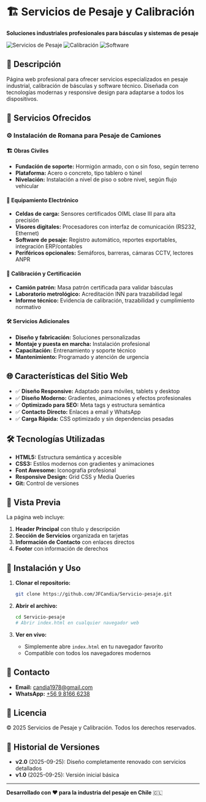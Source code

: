 # 🏗️ Servicios de Pesaje y Calibración

**Soluciones industriales profesionales para básculas y sistemas de pesaje**

![Servicios de Pesaje](https://img.shields.io/badge/Servicios-Pesaje%20Industrial-blue)
![Calibración](https://img.shields.io/badge/Calibraci%C3%B3n-Certificada%20INN-green)
![Software](https://img.shields.io/badge/Software-Integrado-orange)

## 🎯 Descripción

Página web profesional para ofrecer servicios especializados en pesaje industrial, calibración de básculas y software técnico. Diseñada con tecnologías modernas y responsive design para adaptarse a todos los dispositivos.

## 🚛 Servicios Ofrecidos

### ⚙️ Instalación de Romana para Pesaje de Camiones

#### 🏗️ **Obras Civiles**
- **Fundación de soporte:** Hormigón armado, con o sin foso, según terreno
- **Plataforma:** Acero o concreto, tipo tablero o túnel
- **Nivelación:** Instalación a nivel de piso o sobre nivel, según flujo vehicular

#### 🔌 **Equipamiento Electrónico**
- **Celdas de carga:** Sensores certificados OIML clase III para alta precisión
- **Visores digitales:** Procesadores con interfaz de comunicación (RS232, Ethernet)
- **Software de pesaje:** Registro automático, reportes exportables, integración ERP/contables
- **Periféricos opcionales:** Semáforos, barreras, cámaras CCTV, lectores ANPR

#### 🧪 **Calibración y Certificación**
- **Camión patrón:** Masa patrón certificada para validar básculas
- **Laboratorio metrológico:** Acreditación INN para trazabilidad legal
- **Informe técnico:** Evidencia de calibración, trazabilidad y cumplimiento normativo

#### 🛠️ **Servicios Adicionales**
- **Diseño y fabricación:** Soluciones personalizadas
- **Montaje y puesta en marcha:** Instalación profesional
- **Capacitación:** Entrenamiento y soporte técnico
- **Mantenimiento:** Programado y atención de urgencia

## 🌐 Características del Sitio Web

- ✅ **Diseño Responsive:** Adaptado para móviles, tablets y desktop
- ✅ **Diseño Moderno:** Gradientes, animaciones y efectos profesionales
- ✅ **Optimizado para SEO:** Meta tags y estructura semántica
- ✅ **Contacto Directo:** Enlaces a email y WhatsApp
- ✅ **Carga Rápida:** CSS optimizado y sin dependencias pesadas

## 🛠️ Tecnologías Utilizadas

- **HTML5:** Estructura semántica y accesible
- **CSS3:** Estilos modernos con gradientes y animaciones
- **Font Awesome:** Iconografía profesional
- **Responsive Design:** Grid CSS y Media Queries
- **Git:** Control de versiones

## 📱 Vista Previa

La página web incluye:
1. **Header Principal** con título y descripción
2. **Sección de Servicios** organizada en tarjetas
3. **Información de Contacto** con enlaces directos
4. **Footer** con información de derechos

## 🚀 Instalación y Uso

1. **Clonar el repositorio:**
   ```bash
   git clone https://github.com/JFCandia/Servicio-pesaje.git
   ```

2. **Abrir el archivo:**
   ```bash
   cd Servicio-pesaje
   # Abrir index.html en cualquier navegador web
   ```

3. **Ver en vivo:**
   - Simplemente abre `index.html` en tu navegador favorito
   - Compatible con todos los navegadores modernos

## 📧 Contacto

- **Email:** [candia1978@gmail.com](mailto:candia1978@gmail.com)
- **WhatsApp:** [+56 9 8166 6238](https://wa.me/56981666238)

## 📄 Licencia

© 2025 Servicios de Pesaje y Calibración. Todos los derechos reservados.

## 🔄 Historial de Versiones

- **v2.0** (2025-09-25): Diseño completamente renovado con servicios detallados
- **v1.0** (2025-09-25): Versión inicial básica

---

**Desarrollado con ❤️ para la industria del pesaje en Chile** 🇨🇱